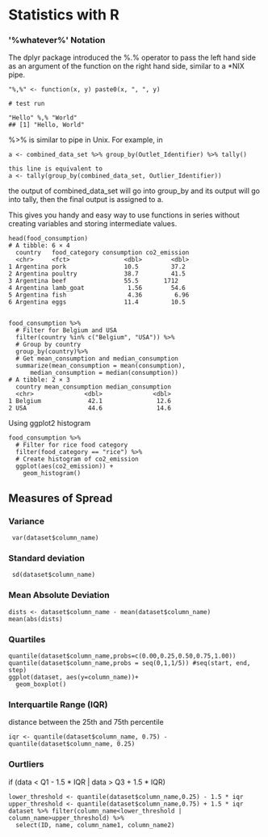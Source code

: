 # Statistics with R

###  '%whatever%' Notation
The dplyr package introduced the %.% operator to pass the left hand side as an argument of the function on the right hand side, similar to a *NIX pipe.

```
"%,%" <- function(x, y) paste0(x, ", ", y)

# test run

"Hello" %,% "World"
## [1] "Hello, World"
```


%>% is similar to pipe in Unix. For example, in

```
a <- combined_data_set %>% group_by(Outlet_Identifier) %>% tally()

this line is equivalent to
a <- tally(group_by(combined_data_set, Outlier_Identifier))
```
the output of combined_data_set will go into group_by and its output will go into tally, then the final output is assigned to a.

This gives you handy and easy way to use functions in series without creating variables and storing intermediate values.

```
head(food_consumption)
# A tibble: 6 × 4
  country   food_category consumption co2_emission
  <chr>     <fct>               <dbl>        <dbl>
1 Argentina pork                10.5         37.2 
2 Argentina poultry             38.7         41.5 
3 Argentina beef                55.5       1712   
4 Argentina lamb_goat            1.56        54.6 
5 Argentina fish                 4.36         6.96
6 Argentina eggs                11.4         10.5


food_consumption %>%
  # Filter for Belgium and USA
  filter(country %in% c("Belgium", "USA")) %>%
  # Group by country
  group_by(country)%>%
  # Get mean_consumption and median_consumption
  summarize(mean_consumption = mean(consumption),
      median_consumption = median(consumption))
# A tibble: 2 × 3
  country mean_consumption median_consumption
  <chr>              <dbl>              <dbl>
1 Belgium             42.1               12.6
2 USA                 44.6               14.6
```
Using ggplot2 histogram
```
food_consumption %>%
  # Filter for rice food category
  filter(food_category == "rice") %>%
  # Create histogram of co2_emission
  ggplot(aes(co2_emission)) +
    geom_histogram()
```
## Measures of Spread
### Variance
``` var(dataset$column_name)```
### Standard deviation
``` sd(dataset$column_name)```
### Mean Absolute Deviation
```
dists <- dataset$column_name - mean(dataset$column_name)
mean(abs(dists)
```
### Quartiles
```
quantile(dataset$column_name,probs=c(0.00,0.25,0.50,0.75,1.00))
quantile(dataset$column_name,probs = seq(0,1,1/5)) #seq(start, end, step)
ggplot(dataset, aes(y=column_name))+
  geom_boxplot()
```
### Interquartile Range (IQR)
distance between the 25th and 75th percentile
```
iqr <- quantile(dataset$column_name, 0.75) - quantile(dataset$column_name, 0.25)
```
### Ourtliers
if (data < Q1 - 1.5 * IQR | data > Q3 + 1.5 * IQR)
```
lower_threshold <- quantile(dataset$column_name,0.25) - 1.5 * iqr
upper_threshold <- quantile(dataset$column_name,0.75) + 1.5 * iqr
dataset %>% filter(column_name<lower_threshold | column_name>upper_threshold) %>%
  select(ID, name, column_name1, column_name2)
```







